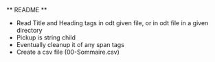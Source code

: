 ** README **

- Read Title and Heading tags in odt given file, or in odt file in a given directory
- Pickup is string child
- Eventually cleanup it of any span tags
- Create a csv file (00-Sommaire.csv)
